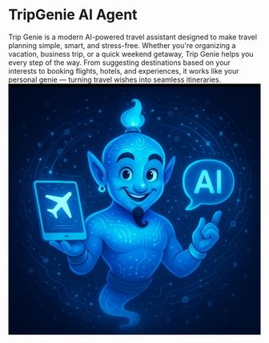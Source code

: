 # TripGenie AI Agent
Trip Genie is a modern AI-powered travel assistant designed to make travel planning simple, smart, and stress-free. Whether you're organizing a vacation, business trip, or a quick weekend getaway, Trip Genie helps you every step of the way. From suggesting destinations based on your interests to booking flights, hotels, and experiences, it works like your personal genie — turning travel wishes into seamless itineraries.
![TripGenie](TripGenie.jpg)

